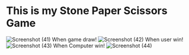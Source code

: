 # This is my Stone Paper Scissors Game
![Screenshot (41)](https://github.com/sourav8927/Rock-Paper-Scissors-Game/assets/98399593/accc546a-4837-46ca-8d1c-53cfa0d0b080)
When game draw!
![Screenshot (42)](https://github.com/sourav8927/Rock-Paper-Scissors-Game/assets/98399593/8fd6a3e3-2d62-4148-a49f-ba1ebb6ca616)
When user win!
![Screenshot (43)](https://github.com/sourav8927/Rock-Paper-Scissors-Game/assets/98399593/42045a9a-96e8-462c-b0bd-487d17618a56)
When Computer win!
![Screenshot (44)](https://github.com/sourav8927/Rock-Paper-Scissors-Game/assets/98399593/c5b09f5c-f018-4e2e-adcd-3ecae23eab20)
